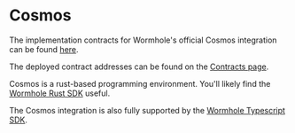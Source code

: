 # Cosmos

The implementation contracts for Wormhole's official Cosmos integration can be found [here](https://github.com/wormhole-foundation/wormhole/tree/dev.v2/cosmwasm).

The deployed contract addresses can be found on the [Contracts page](../../reference/contracts.md).

Cosmos is a rust-based programming environment. You'll likely find the [Wormhole Rust SDK](https://github.com/wormhole-foundation/wormhole/tree/dev.v2/sdk/rust) useful.

The Cosmos integration is also fully supported by the [Wormhole Typescript SDK](https://github.com/wormhole-foundation/wormhole/tree/dev.v2/sdk/js).
